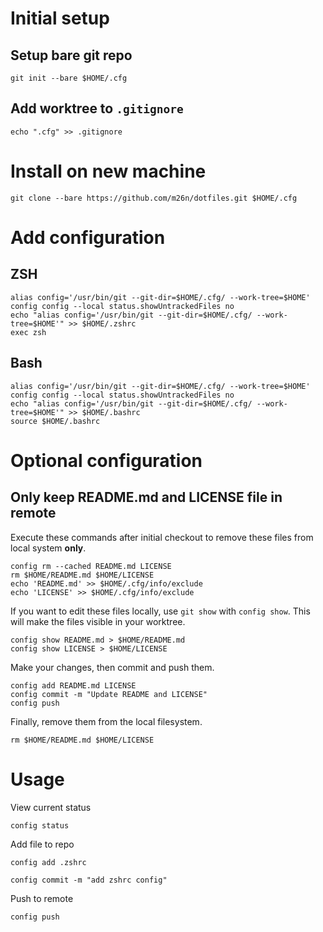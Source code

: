 # Initial setup
## Setup bare git repo
```
git init --bare $HOME/.cfg
```
## Add worktree to `.gitignore`
```
echo ".cfg" >> .gitignore
```

# Install on new machine
```
git clone --bare https://github.com/m26n/dotfiles.git $HOME/.cfg
```

# Add configuration
## ZSH
```
alias config='/usr/bin/git --git-dir=$HOME/.cfg/ --work-tree=$HOME'
config config --local status.showUntrackedFiles no
echo "alias config='/usr/bin/git --git-dir=$HOME/.cfg/ --work-tree=$HOME'" >> $HOME/.zshrc
exec zsh
```
## Bash
```
alias config='/usr/bin/git --git-dir=$HOME/.cfg/ --work-tree=$HOME'
config config --local status.showUntrackedFiles no
echo "alias config='/usr/bin/git --git-dir=$HOME/.cfg/ --work-tree=$HOME'" >> $HOME/.bashrc
source $HOME/.bashrc
```

# Optional configuration
## Only keep README.md and LICENSE file in remote
Execute these commands after initial checkout to remove these files from local system **only**.
```
config rm --cached README.md LICENSE
rm $HOME/README.md $HOME/LICENSE
echo 'README.md' >> $HOME/.cfg/info/exclude
echo 'LICENSE' >> $HOME/.cfg/info/exclude
```
If you want to edit these files locally, use `git show` with `config show`. This will make the files visible in your worktree.
```
config show README.md > $HOME/README.md
config show LICENSE > $HOME/LICENSE
```
Make your changes, then commit and push them.
```
config add README.md LICENSE
config commit -m "Update README and LICENSE"
config push
```
Finally, remove them from the local filesystem.
```
rm $HOME/README.md $HOME/LICENSE
```

# Usage
View current status
```
config status
```
Add file to repo
```
config add .zshrc
```
```
config commit -m "add zshrc config"
```
Push to remote
```
config push
```

